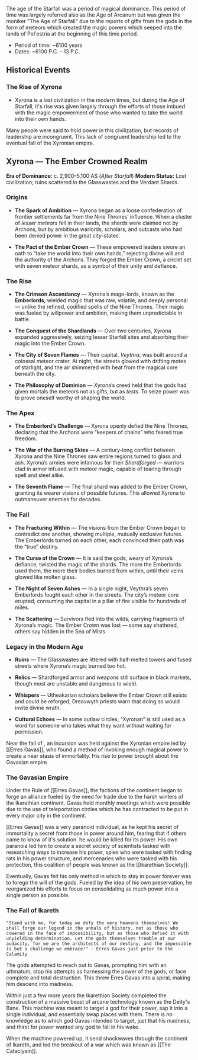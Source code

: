 The age of the Starfall was a period of magical dominance. This period of time was largely referred also as the Age of Arcanum but was given the moniker "The Age of Starfall" due to the reports of gifts from the gods in the form of meteors which created the magic powers which seeped into the lands of Pol'estria at the beginning of this time period.

- Period of time: ~6100 years
- Dates: ~6100 P.C. - 13 P.C.

## Historical Events
### The Rise of Xyrona
- Xyrona is a lost civilization in the modern times, but during the Age of Starfall, it's rise was given largely through the efforts of those imbued with the magic empowerment of those who wanted to take the world into their own hands.

Many people were said to hold power in this civilization, but records of leadership are incongruent. This lack of congruent leadership led to the eventual fall of the Xyronian empire.

##  **Xyrona — The Ember Crowned Realm**

**Era of Dominance:** c. 2,900–5,100 AS (_After Starfall_) **Modern Status:** Lost civilization; ruins scattered in the Glasswastes and the Verdant Shards.

### **Origins**

- **The Spark of Ambition** — Xyrona began as a loose confederation of frontier settlements far from the Nine Thrones’ influence. When a cluster of _lesser meteors_ fell in their lands, the shards were claimed not by Archons, but by ambitious warlords, scholars, and outcasts who had been denied power in the great city-states.
    
- **The Pact of the Ember Crown** — These empowered leaders swore an oath to “take the world into their own hands,” rejecting divine will and the authority of the Archons. They forged the Ember Crown, a circlet set with seven meteor shards, as a symbol of their unity and defiance.
    

### **The Rise**

- **The Crimson Ascendancy** — Xyrona’s mage-lords, known as the **Emberlords**, wielded magic that was raw, volatile, and deeply personal — unlike the refined, codified spells of the Nine Thrones. Their magic was fueled by willpower and ambition, making them unpredictable in battle.
    
- **The Conquest of the Shardlands** — Over two centuries, Xyrona expanded aggressively, seizing lesser Starfall sites and absorbing their magic into the Ember Crown.
    
- **The City of Seven Flames** — Their capital, _Veythra_, was built around a colossal meteor crater. At night, the streets glowed with drifting motes of starlight, and the air shimmered with heat from the magical core beneath the city.
    
- **The Philosophy of Dominion** — Xyrona’s creed held that the gods had given mortals the meteors not as gifts, but as _tests_. To seize power was to prove oneself worthy of shaping the world.
    

### **The Apex**

- **The Emberlord’s Challenge** — Xyrona openly defied the Nine Thrones, declaring that the Archons were “keepers of chains” who feared true freedom.
    
- **The War of the Burning Skies** — A century-long conflict between Xyrona and the Nine Thrones saw entire regions turned to glass and ash. Xyrona’s armies were infamous for their _Shardforged_ — warriors clad in armor infused with meteor magic, capable of tearing through spell and steel alike.
    
- **The Seventh Flame** — The final shard was added to the Ember Crown, granting its wearer visions of possible futures. This allowed Xyrona to outmaneuver enemies for decades.
    

### **The Fall**

- **The Fracturing Within** — The visions from the Ember Crown began to contradict one another, showing multiple, mutually exclusive futures. The Emberlords turned on each other, each convinced their path was the “true” destiny.
    
- **The Curse of the Crown** — It is said the gods, weary of Xyrona’s defiance, twisted the magic of the shards. The more the Emberlords used them, the more their bodies burned from within, until their veins glowed like molten glass.
    
- **The Night of Seven Ashes** — In a single night, Veythra’s seven Emberlords fought each other in the streets. The city’s meteor core erupted, consuming the capital in a pillar of fire visible for hundreds of miles.
    
- **The Scattering** — Survivors fled into the wilds, carrying fragments of Xyrona’s magic. The Ember Crown was lost — some say shattered, others say hidden in the Sea of Mists.
    

### **Legacy in the Modern Age**

- **Ruins** — The Glasswastes are littered with half-melted towers and fused streets where Xyrona’s magic burned too hot.
    
- **Relics** — Shardforged armor and weapons still surface in black markets, though most are unstable and dangerous to wield.
    
- **Whispers** — Utheakarian scholars believe the Ember Crown still exists and could be reforged; Dreavwyth priests warn that doing so would invite divine wrath.
    
- **Cultural Echoes** — In some outlaw circles, “Xyronan” is still used as a word for someone who takes what they want without waiting for permission.

Near the fall of , an incursion was held against the Xyronian empire led by [[Erres Gavas]], who found a method of invoking enough magical power to create a near stasis of immortality. His rise to power brought about the Gavasian empire

### The Gavasian Empire
Under the Rule of [[Erres Gavas]], the factions of the continent began to forge an alliance fueled by the need for trade due to the harsh winters of the Ikarethian continent. Gavas held monthly meetings which were possible due to the use of teleportation circles which he has contracted to be put in every major city in the continent.

[[Erres Gavas]] was a very paranoid individual, as he kept his secret of immortality a secret from those in power around him, fearing that if others came to know of it's solution. he would be killed for its power. His own paranoia led him to create a secret society of scientists tasked with researching ways to increase his power, spies who were tasked with finding rats in his power structure, and mercenaries who were tasked with his protection, this coalition of people was known as the [[Ikarethian Society]].

Eventually, Gavas felt his only method in which to stay in power forever was to forego the will of the gods. Fueled by the idea of his own preservation, he reorganized his efforts to focus on consolidating as much power into a single person as possible.
### The Fall of Ikareth
	"Stand with me, for today we defy the very heavens themselves! We shall forge our legend in the annals of history, not as those who cowered in the face of impossibility, but as those who defied it with unyielding determination. Let the gods themselves tremble at our audacity, for we are the architects of our destiny, and the impossible is but a challenge we embrace!" - Erres Gavas just prior to the Calamity

The gods attempted to reach out to Gavas, prompting him with an ultimatum, stop his attempts as harnessing the power of the gods, or face complete and total destruction. This threw Erres Gavas into a spiral, making him descend into madness.

Within just a few more years the Ikarethian Society completed the construction of a massive beast of arcane technology known as the Deity's Bane. This machine was meant to target a god for their power, sap it into a single individual, and essentially swap places with them. There is no knowledge as to which god Gavas intended to target, just that his madness, and thirst for power wanted any god to fall in his wake.

When the machine powered up, it send shockwaves through the continent of Ikareth, and led the breakout of a war which was known as [[The Cataclysm]].